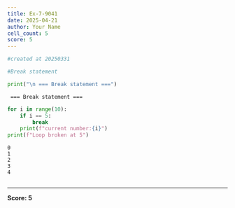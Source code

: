 ```yaml
---
title: Ex-7-9041
date: 2025-04-21
author: Your Name
cell_count: 5
score: 5
---
```


```python
#created at 20250331
```


```python
#Break statement
```


```python
print("\n === Break statement ===")
```

    
     === Break statement ===



```python
for i in range(10):
    if i == 5:
        break
    print(f"current number:{i}")
print(f"Loop broken at 5")
```

    0
    1
    2
    3
    4



```python

```


---
**Score: 5**